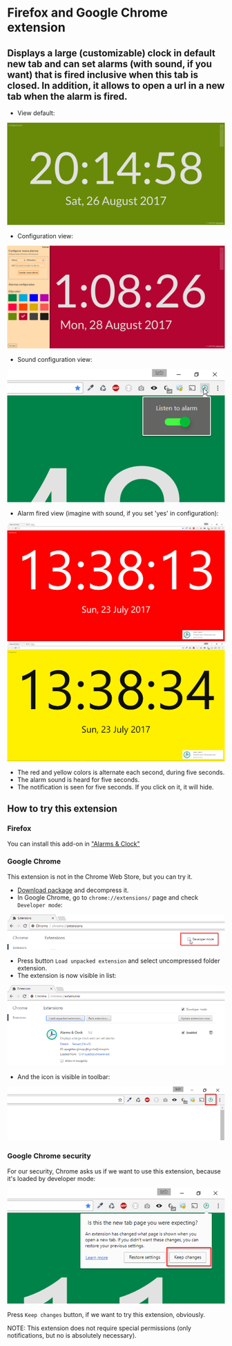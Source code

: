 # Firefox and Google Chrome extension

## Displays a large (customizable) clock in default new tab and can set alarms (with sound, if you want) that is fired **inclusive when this tab is closed**. In addition, it allows to open a url in a new tab when the alarm is fired.

* View default:

![Default view](res/img/example1.png)

* Configuration view:

![Configuration view](res/img/example2.png)

* Sound configuration view:

![Sound configuration view](res/img/example3.png)

* Alarm fired view (imagine with sound, if you set 'yes' in configuration):

![Red color. Alarm fired view](res/img/example4.png)
![Yellow color. Alarm fired view](res/img/example5.png)

* The red and yellow colors is alternate each second, during five seconds.
* The alarm sound is heard for five seconds.
* The notification is seen for five seconds. If you click on it, it will hide.

## How to try this extension

### Firefox

You can install this add-on in ["Alarms & Clock"](https://addons.mozilla.org/en-US/firefox/addon/alarms-clock/)

### Google Chrome

This extension is not in the Chrome Web Store, but you can try it.

* [Download package](https://github.com/lmfresneda/clock-alarm-extension/archive/master.zip) and decompress it.
* In Google Chrome, go to `chrome://extensions/` page and check `Developer mode`:

![Developer mode check](res/img/install1.png)

* Press button `Load unpacked extension` and select uncompressed folder extension.
* The extension is now visible in list:

![List extensions](res/img/install2.png)

* And the icon is visible in toolbar:

![Icon toolbar](res/img/install3.png)


### Google Chrome security

For our security, Chrome asks us if we want to use this extension, because it's loaded by developer mode:

![Question for the first time](res/img/install4.png)

Press `Keep changes` button, if we want to try this extension, obviously.


NOTE: This extension does not require special permissions (only notifications, but no is absolutely necessary).